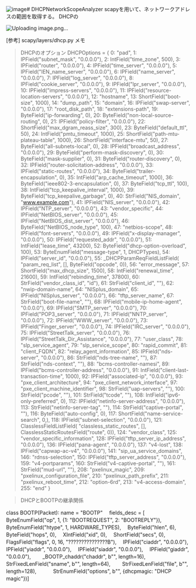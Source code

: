 ![image](https://github.com/aiueoyura05/DHCPNetworkScopeAnalyzer/assets/104673838/9e704490-3219-4266-86b7-13ba33d54213)# DHCPNetworkScopeAnalyzer
scapyを用いて、ネットワークアドレスの範囲を取得する。
DHCPの

![Uploading image.png…]()



[参考]
scapy/layers/dhcp.py
メモ
>DHCPのオプション
DHCPOptions = {
    0: "pad",
    1: IPField("subnet_mask", "0.0.0.0"),
    2: IntField("time_zone", 500),
    3: IPField("router", "0.0.0.0"),
    4: IPField("time_server", "0.0.0.0"),
    5: IPField("IEN_name_server", "0.0.0.0"),
    6: IPField("name_server", "0.0.0.0"),
    7: IPField("log_server", "0.0.0.0"),
    8: IPField("cookie_server", "0.0.0.0"),
    9: IPField("lpr_server", "0.0.0.0"),
    10: IPField("impress-servers", "0.0.0.0"),
    11: IPField("resource-location-servers", "0.0.0.0"),
    12: "hostname",
    13: ShortField("boot-size", 1000),
    14: "dump_path",
    15: "domain",
    16: IPField("swap-server", "0.0.0.0"),
    17: "root_disk_path",
    18: "extensions-path",
    19: ByteField("ip-forwarding", 0),
    20: ByteField("non-local-source-routing", 0),
    21: IPField("policy-filter", "0.0.0.0"),
    22: ShortField("max_dgram_reass_size", 300),
    23: ByteField("default_ttl", 50),
    24: IntField("pmtu_timeout", 1000),
    25: ShortField("path-mtu-plateau-table", 1000),
    26: ShortField("interface-mtu", 50),
    27: ByteField("all-subnets-local", 0),
    28: IPField("broadcast_address", "0.0.0.0"),
    29: ByteField("perform-mask-discovery", 0),
    30: ByteField("mask-supplier", 0),
    31: ByteField("router-discovery", 0),
    32: IPField("router-solicitation-address", "0.0.0.0"),
    33: IPField("static-routes", "0.0.0.0"),
    34: ByteField("trailer-encapsulation", 0),
    35: IntField("arp_cache_timeout", 1000),
    36: ByteField("ieee802-3-encapsulation", 0),
    37: ByteField("tcp_ttl", 100),
    38: IntField("tcp_keepalive_interval", 1000),
    39: ByteField("tcp_keepalive_garbage", 0),
    40: StrField("NIS_domain", "www.example.com"),
    41: IPField("NIS_server", "0.0.0.0"),
    42: IPField("NTP_server", "0.0.0.0"),
    43: "vendor_specific",
    44: IPField("NetBIOS_server", "0.0.0.0"),
    45: IPField("NetBIOS_dist_server", "0.0.0.0"),
    46: ByteField("NetBIOS_node_type", 100),
    47: "netbios-scope",
    48: IPField("font-servers", "0.0.0.0"),
    49: IPField("x-display-manager", "0.0.0.0"),
    50: IPField("requested_addr", "0.0.0.0"),
    51: IntField("lease_time", 43200),
    52: ByteField("dhcp-option-overload", 100),
    53: ByteEnumField("message-type", 1, DHCPTypes),
    54: IPField("server_id", "0.0.0.0"),
    55: _DHCPParamReqFieldListField(
        "param_req_list", [],
        ByteField("opcode", 0)),
    56: "error_message",
    57: ShortField("max_dhcp_size", 1500),
    58: IntField("renewal_time", 21600),
    59: IntField("rebinding_time", 37800),
    60: StrField("vendor_class_id", "id"),
    61: StrField("client_id", ""),
    62: "nwip-domain-name",
    64: "NISplus_domain",
    65: IPField("NISplus_server", "0.0.0.0"),
    66: "tftp_server_name",
    67: StrField("boot-file-name", ""),
    68: IPField("mobile-ip-home-agent", "0.0.0.0"),
    69: IPField("SMTP_server", "0.0.0.0"),
    70: IPField("POP3_server", "0.0.0.0"),
    71: IPField("NNTP_server", "0.0.0.0"),
    72: IPField("WWW_server", "0.0.0.0"),
    73: IPField("Finger_server", "0.0.0.0"),
    74: IPField("IRC_server", "0.0.0.0"),
    75: IPField("StreetTalk_server", "0.0.0.0"),
    76: IPField("StreetTalk_Dir_Assistance", "0.0.0.0"),
    77: "user_class",
    78: "slp_service_agent",
    79: "slp_service_scope",
    80: "rapid_commit",
    81: "client_FQDN",
    82: "relay_agent_information",
    85: IPField("nds-server", "0.0.0.0"),
    86: StrField("nds-tree-name", ""),
    87: StrField("nds-context", ""),
    88: "bcms-controller-namesi",
    89: IPField("bcms-controller-address", "0.0.0.0"),
    91: IntField("client-last-transaction-time", 1000),
    92: IPField("associated-ip", "0.0.0.0"),
    93: "pxe_client_architecture",
    94: "pxe_client_network_interface",
    97: "pxe_client_machine_identifier",
    98: StrField("uap-servers", ""),
    100: StrField("pcode", ""),
    101: StrField("tcode", ""),
    108: IntField("ipv6-only-preferred", 0),
    112: IPField("netinfo-server-address", "0.0.0.0"),
    113: StrField("netinfo-server-tag", ""),
    114: StrField("captive-portal", ""),
    116: ByteField("auto-config", 0),
    117: ShortField("name-service-search", 0,),
    118: IPField("subnet-selection", "0.0.0.0"),
    121: ClasslessFieldListField(
        "classless_static_routes",
        [],
        ClasslessStaticRoutesField("route", 0)),
    124: "vendor_class",
    125: "vendor_specific_information",
    128: IPField("tftp_server_ip_address", "0.0.0.0"),
    136: IPField("pana-agent", "0.0.0.0"),
    137: "v4-lost",
    138: IPField("capwap-ac-v4", "0.0.0.0"),
    141: "sip_ua_service_domains",
    146: "rdnss-selection",
    150: IPField("tftp_server_address", "0.0.0.0"),
    159: "v4-portparams",
    160: StrField("v4-captive-portal", ""),
    161: StrField("mud-url", ""),
    208: "pxelinux_magic",
    209: "pxelinux_configuration_file",
    210: "pxelinux_path_prefix",
    211: "pxelinux_reboot_time",
    212: "option-6rd",
    213: "v4-access-domain",
    255: "end"
}


>DHCPとBOOTPの継承関係

class BOOTP(Packet):
    name = "BOOTP"　
    fields_desc = [　
        ByteEnumField("op", 1, {1: "BOOTREQUEST", 2: "BOOTREPLY"}),　
        ByteEnumField("htype", 1, HARDWARE_TYPES),　
        ByteField("hlen", 6),　
        ByteField("hops", 0),　
        XIntField("xid", 0),　
        ShortField("secs", 0),　
        FlagsField("flags", 0, 16, "???????????????B"),　
        IPField("ciaddr", "0.0.0.0"),　
        IPField("yiaddr", "0.0.0.0"),　
        IPField("siaddr", "0.0.0.0"),　
        IPField("giaddr", "0.0.0.0"),　　
        _BOOTP_chaddr("chaddr", b"", length=16),　
        StrFixedLenField("sname", b"", length=64),　　
        StrFixedLenField("file", b"", length=128),　　　
        StrEnumField("options", b"", {dhcpmagic: "DHCP magic"})]　　
